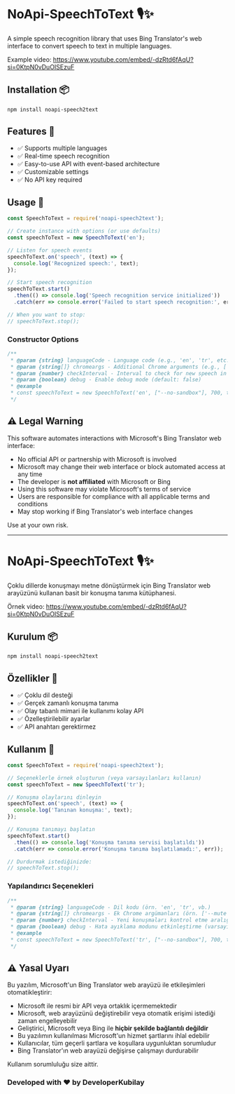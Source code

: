 # NoApi-SpeechToText 🎙️✨

A simple speech recognition library that uses Bing Translator's web interface to convert speech to text in multiple languages.

Example video: https://www.youtube.com/embed/-dzRtd6fAqU?si=0KtpN0vDuOISEzuF

## Installation 📦

```bash
npm install noapi-speech2text
```

## Features 🚀

- ✅ Supports multiple languages
- ✅ Real-time speech recognition
- ✅ Easy-to-use API with event-based architecture
- ✅ Customizable settings
- ✅ No API key required

## Usage 🔧

```javascript
const SpeechToText = require('noapi-speech2text');

// Create instance with options (or use defaults)
const speechToText = new SpeechToText('en');

// Listen for speech events
speechToText.on('speech', (text) => {
  console.log('Recognized speech:', text);
});

// Start speech recognition
speechToText.start()
  .then(() => console.log('Speech recognition service initialized'))
  .catch(err => console.error('Failed to start speech recognition:', err));

// When you want to stop:
// speechToText.stop();
```

### Constructor Options

```javascript
/**
 * @param {string} languageCode - Language code (e.g., 'en', 'tr', etc.)
 * @param {string[]} chromeargs - Additional Chrome arguments (e.g., ['--mute', '--no-stdout'])
 * @param {number} checkInterval - Interval to check for new speech in ms (default: 700)
 * @param {boolean} debug - Enable debug mode (default: false)
 * @example
 * const speechToText = new SpeechToText('en', ["--no-sandbox"], 700, true);
 */
```

## ⚠️ Legal Warning

This software automates interactions with Microsoft's Bing Translator web interface:
- No official API or partnership with Microsoft is involved
- Microsoft may change their web interface or block automated access at any time
- The developer is **not affiliated** with Microsoft or Bing
- Using this software may violate Microsoft's terms of service
- Users are responsible for compliance with all applicable terms and conditions
- May stop working if Bing Translator's web interface changes

Use at your own risk.

---

# NoApi-SpeechToText 🎙️✨

Çoklu dillerde konuşmayı metne dönüştürmek için Bing Translator web arayüzünü kullanan basit bir konuşma tanıma kütüphanesi.

Örnek video: https://www.youtube.com/embed/-dzRtd6fAqU?si=0KtpN0vDuOISEzuF

## Kurulum 📦

```bash
npm install noapi-speech2text
```

## Özellikler 🚀

- ✅ Çoklu dil desteği
- ✅ Gerçek zamanlı konuşma tanıma
- ✅ Olay tabanlı mimari ile kullanımı kolay API
- ✅ Özelleştirilebilir ayarlar
- ✅ API anahtarı gerektirmez

## Kullanım 🔧

```javascript
const SpeechToText = require('noapi-speech2text');

// Seçeneklerle örnek oluşturun (veya varsayılanları kullanın)
const speechToText = new SpeechToText('tr');

// Konuşma olaylarını dinleyin
speechToText.on('speech', (text) => {
  console.log('Tanınan konuşma:', text);
});

// Konuşma tanımayı başlatın
speechToText.start()
  .then(() => console.log('Konuşma tanıma servisi başlatıldı'))
  .catch(err => console.error('Konuşma tanıma başlatılamadı:', err));

// Durdurmak istediğinizde:
// speechToText.stop();
```

### Yapılandırıcı Seçenekleri

```javascript
/**
 * @param {string} languageCode - Dil kodu (örn. 'en', 'tr', vb.)
 * @param {string[]} chromeargs - Ek Chrome argümanları (örn. ['--mute', '--no-stdout'])
 * @param {number} checkInterval - Yeni konuşmaları kontrol etme aralığı (ms) (varsayılan: 700)
 * @param {boolean} debug - Hata ayıklama modunu etkinleştirme (varsayılan: false)
 * @example
 * const speechToText = new SpeechToText('tr', ["--no-sandbox"], 700, true);
 */
```

## ⚠️ Yasal Uyarı

Bu yazılım, Microsoft'un Bing Translator web arayüzü ile etkileşimleri otomatikleştirir:
- Microsoft ile resmi bir API veya ortaklık içermemektedir
- Microsoft, web arayüzünü değiştirebilir veya otomatik erişimi istediği zaman engelleyebilir
- Geliştirici, Microsoft veya Bing ile **hiçbir şekilde bağlantılı değildir**
- Bu yazılımın kullanılması Microsoft'un hizmet şartlarını ihlal edebilir
- Kullanıcılar, tüm geçerli şartlara ve koşullara uygunluktan sorumludur
- Bing Translator'ın web arayüzü değişirse çalışmayı durdurabilir

Kullanım sorumluluğu size aittir.



### Developed with ❤️ by DeveloperKubilay